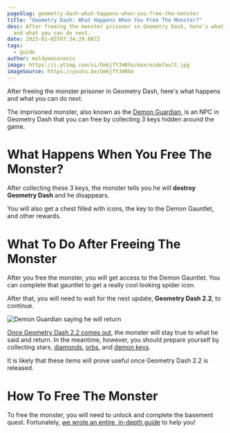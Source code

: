 ```yaml
---
pageSlug: geometry-dash-what-happens-when-you-free-the-monster
title: "Geometry Dash: What Happens When You Free The Monster?"
desc: After freeing the monster prisoner in Geometry Dash, here's what happens
  and what you can do next.
date: 2023-01-05T07:34:29.087Z
tags:
  - guide
author: moldymacaronix
image: https://i.ytimg.com/vi/Oe6jfYJmRho/maxresdefault.jpg
imageSource: https://youtu.be/Oe6jfYJmRho
---
```

After freeing the monster prisoner in Geometry Dash, here's what happens and what you can do next.

The imprisoned monster, also known as the [Demon Guardian](/posts/geometry-dash-how-to-unlock-the-basement-and-demon-guardian/), is an NPC in Geometry Dash that you can free by collecting 3 keys hidden around the game.

# What Happens When You Free The Monster?

After collecting these 3 keys, the monster tells you he will **destroy Geometry Dash** and he disappears.

You will also get a chest filled with icons, the key to the Demon Gauntlet, and other rewards.

# What To Do After Freeing The Monster

After you free the monster, you will get access to the Demon Gauntlet. You can complete that gauntlet to get a really cool looking spider icon.

After that, you will need to wait for the next update, **Geometry Dash 2.2**, to continue.

![Demon Guardian saying he will return](https://i.ytimg.com/vi/Lmsqt7m14GI/maxresdefault.jpg)

[Once Geometry Dash 2.2 comes out](/posts/geometry-dash-2-2-release-date-confirmed-2023/), the monster will stay true to what he said and return. In the meantime, however, you should prepare yourself by collecting stars, [diamonds](/posts/geometry-dash-how-to-get-diamonds-easy/), [orbs](/posts/geometry-dash-how-to-get-mana-orbs-easy/), and [demon keys](/posts/geometry-dash-how-to-get-demon-keys-easy/).

It is likely that these items will prove useful once Geometry Dash 2.2 is released.

# How To Free The Monster

To free the monster, you will need to unlock and complete the basement quest. Fortunately, [we wrote an entire, in-depth guide](/posts/geometry-dash-all-vaults-and-secrets-2022/#the-basement) to help you!
